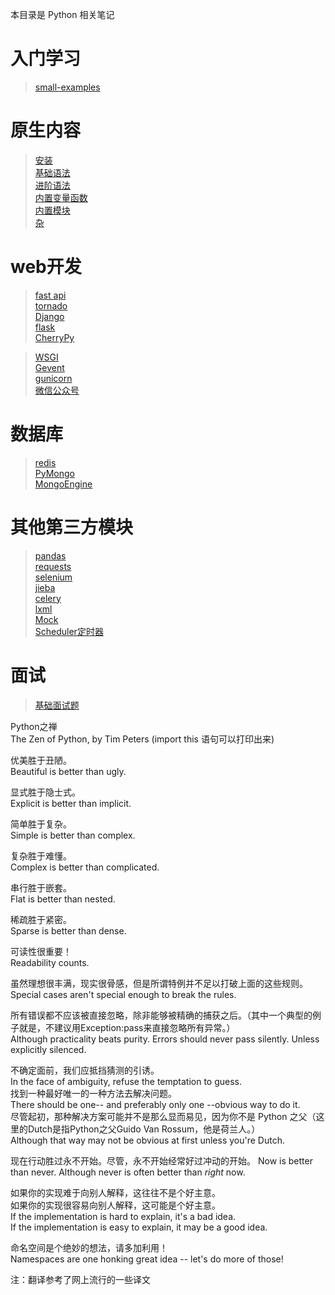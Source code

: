 本目录是 Python 相关笔记

# 入门学习
>[small-examples](./入门小范例/README.md)

# 原生内容
> [安装](./0.安装/)  
> [基础语法](./1.基础语法/)  
> [进阶语法](./2.进阶语法/)  
> [内置变量函数](./3.内置变量函数/)  
> [内置模块](./4.内置模块/)  
> [杂](./6.杂/)  

# web开发
> [fast api](./Web/fast_api/)  
> [tornado](./Web/tornado/)  
> [Django](./Web/Django/)  
> [flask](./Web/flask/)  
> [CherryPy](./Web/CherryPy/)  

> [WSGI](./Web/WSGI.md)  
> [Gevent](./Web/gevent/)  
> [gunicorn](./Web/gunicorn/)  
> [微信公众号](./Web/微信公众号/)  

# 数据库
> [redis](./5.第三方模块/redis.py)  
> [PyMongo](./5.第三方模块/MongoDB-pymongo.py)  
> [MongoEngine](./5.第三方模块/MongoDB-mongoengine.py)

# 其他第三方模块
> [pandas](./5.第三方模块/pandas.py)  
> [requests](./5.第三方模块/5.5.requests.py)  
> [selenium](./5.第三方模块/selenium.md)  
> [jieba](./5.第三方模块/jieba.md)  
> [celery](./5.第三方模块/celery.py)  
> [lxml](./5.第三方模块/lxml-xpath.md)  
> [Mock](./5.第三方模块/5.6.mock.py)  
> [Scheduler定时器](./5.第三方模块/5.4.Scheduler定时器.py)  

# 面试
> [基础面试题](./Python面试宝典-基础篇.md)


Python之禅  
The Zen of Python, by Tim Peters
(import this 语句可以打印出来)

优美胜于丑陋。  
Beautiful is better than ugly.  

显式胜于隐士式。  
Explicit is better than implicit.  

简单胜于复杂。  
Simple is better than complex.  

复杂胜于难懂。  
Complex is better than complicated.

串行胜于嵌套。  
Flat is better than nested.  

稀疏胜于紧密。  
Sparse is better than dense.

可读性很重要！  
Readability counts.

虽然理想很丰满，现实很骨感，但是所谓特例并不足以打破上面的这些规则。   
Special cases aren't special enough to break the rules.

所有错误都不应该被直接忽略，除非能够被精确的捕获之后。（其中一个典型的例子就是，不建议用Exception:pass来直接忽略所有异常。）  
Although practicality beats purity.
Errors should never pass silently.
Unless explicitly silenced.

不确定面前，我们应抵挡猜测的引诱。  
In the face of ambiguity, refuse the temptation to guess.  
找到一种最好唯一的一种方法去解决问题。  
There should be one-- and preferably only one --obvious way to do it.  
尽管起初，那种解决方案可能并不是那么显而易见，因为你不是 Python 之父（这里的Dutch是指Python之父Guido Van Rossum，他是荷兰人。）  
Although that way may not be obvious at first unless you're Dutch.  

现在行动胜过永不开始。尽管，永不开始经常好过冲动的开始。
Now is better than never.
Although never is often better than *right* now.

如果你的实现难于向别人解释，这往往不是个好主意。  
如果你的实现很容易向别人解释，这可能是个好主意。  
If the implementation is hard to explain, it's a bad idea.  
If the implementation is easy to explain, it may be a good idea.  

命名空间是个绝妙的想法，请多加利用！  
Namespaces are one honking great idea -- let's do more of those!  

注：翻译参考了网上流行的一些译文


